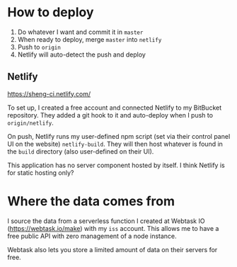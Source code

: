 # How to deploy

1. Do whatever I want and commit it in `master`
1. When ready to deploy, merge `master` into `netlify`
1. Push to `origin`
1. Netlify will auto-detect the push and deploy

## Netlify

https://sheng-ci.netlify.com/

To set up, I created a free account and connected Netlify to my BitBucket repository. They added a git hook to it and auto-deploy when I push to `origin/netlify`.

On push, Netlify runs my user-defined npm script (set via their control panel UI on the website) `netlify-build`. They will then host whatever is found in the `build` directory (also user-defined on their UI).

This application has no server component hosted by itself. I think Netlify is for static hosting only? 


# Where the data comes from

I source the data from a serverless function I created at Webtask IO (https://webtask.io/make) with my `iss` account. This allows me to have a free public API with zero management of a node instance.

Webtask also lets you store a limited amount of data on their servers for free.
